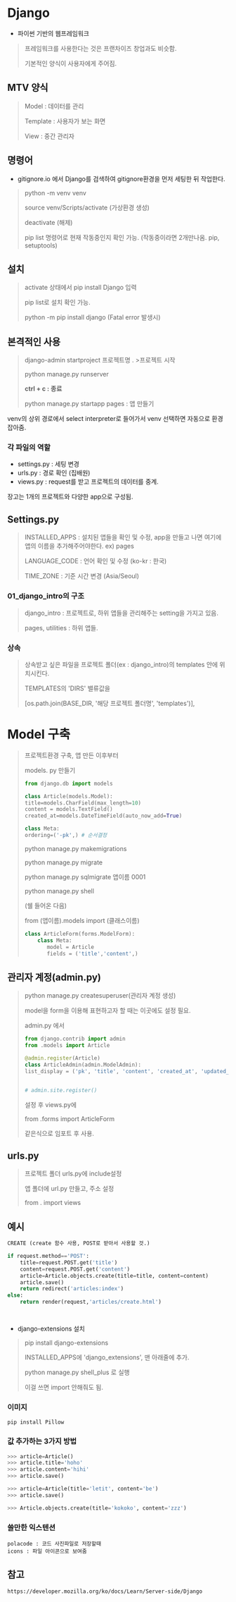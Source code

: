 # Django

- 파이썬 기반의 웹프레임워크

>프레임워크를 사용한다는 것은 프랜차이즈 창업과도 비슷함.
>
>기본적인 양식이 사용자에게 주어짐.





## MTV 양식

>Model : 데이터를 관리
>
>Template : 사용자가 보는 화면
>
>View : 중간 관리자



## 명령어

- gitignore.io 에서 Django를 검색하여 gitignore환경을 먼저 세팅한 뒤 작업한다.

> python -m venv venv
>
> source venv/Scripts/activate (가상환경 생성)
>
> deactivate (해제)
>
> pip list 명령어로 현재 작동중인지 확인 가능. (작동중이라면 2개만나옴. pip, setuptools)



## 설치

> activate 상태에서 pip install Django 입력
>
> pip list로 설치 확인 가능.
>
> python -m pip install django  (Fatal error 발생시)



## 본격적인 사용

> django-admin startproject 프로젝트명 .  >프로젝트 시작
>
> python manage.py runserver
>
> **ctrl + c : 종료**
>
> python manage.py startapp pages : 앱 만들기

venv의 상위 경로에서 select interpreter로 들어가서 venv 선택하면 자동으로 환경 잡아줌.



### 각 파일의 역할

- settings.py : 세팅 변경
- urls.py : 경로 확인 (집배원)
- views.py : request를 받고 프로젝트의 데이터를 중계.

장고는 1개의 프로젝트와 다양한 app으로 구성됨.



## Settings.py

>INSTALLED_APPS : 설치된 앱들을 확인 및 수정, app을 만들고 나면 여기에 앱의 이름을 추가해주어야한다. ex) pages
>
>LANGUAGE_CODE : 언어 확인 및 수정 (ko-kr : 한국)
>
>TIME_ZONE : 기준 시간 변경 (Asia/Seoul)



### 01_django_intro의 구조

>django_intro : 프로젝트로, 하위 앱들을 관리해주는 setting을 가지고 있음.
>
>pages, utilities : 하위 앱들.



### 상속

>상속받고 싶은 파일을 프로젝트 폴더(ex : django_intro)의 templates 안에 위치시킨다. 
>
>TEMPLATES의 'DIRS' 밸류값을
>
>[os.path.join(BASE_DIR, '해당 프로젝트 폴더명', 'templates')],



# Model 구축

>프로젝트환경 구축, 앱 만든 이후부터
>
>models. py 만들기
>
>```python
>from django.db import models
>
>class Article(models.Model):
>title=models.CharField(max_length=10)
>content = models.TextField()
>created_at=models.DateTimeField(auto_now_add=True)
>
>class Meta:
>ordering=('-pk',) # 순서결정
>```
>
>python manage.py makemigrations
>
>python manage.py migrate
>
>python manage.py sqlmigrate 앱이름 0001
>
>python manage.py shell
>
>(쉘 들어온 다음)
>
>from (앱이름).models import (클래스이름)
>
>```python
>class ArticleForm(forms.ModelForm):
>     class Meta:
>        model = Article
>        fields = ('title','content',)
>
>```
>
>






## 관리자 계정(admin.py)

>python manage.py createsuperuser(관리자 계정 생성)
>
>model을 form을 이용해 표현하고자 할 때는 이곳에도 설정 필요.
>
>
>
>admin.py 에서
>
>```python
>from django.contrib import admin
>from .models import Article
>
>@admin.register(Article)
>class ArticleAdmin(admin.ModelAdmin):
>list_display = ('pk', 'title', 'content', 'created_at', 'updated_at',)
>
>
># admin.site.register()
>
>```
>
>설정 후 views.py에 
>
>from .forms import ArticleForm
>
>같은식으로 임포트 후 사용.



## urls.py

>프로젝트 폴더 urls.py에 include설정
>
>앱 폴더에 url.py 만들고, 주소 설정
>
>from . import views
>





## 예시

```python
CREATE (create 함수 사용, POST로 받아서 사용할 것.)

if request.method=='POST':
	title=request.POST.get('title')
	content=request.POST.get('content')
    article=Article.objects.create(title=title, content=content)
    article.save()
    return redirect('articles:index')
else:
    return render(request,'articles/create.html')




```



- django-extensions 설치

> pip install django-extensions
>
> INSTALLED_APPS에 'django_extensions', 맨 아래줄에 추가.
>
> python manage.py shell_plus 로 실행
>
> 이걸 쓰면 import 안해줘도 됨.



### 이미지

```
pip install Pillow

```







### 값 추가하는 3가지 방법

```python
>>> article=Article()
>>> article.title='hoho'
>>> article.content='hihi'
>>> article.save()

>>> article=Article(title='letit', content='be')
>>> article.save()

>>> Article.objects.create(title='kokoko', content='zzz')

```



### 쓸만한 익스텐션

```
polacode : 코드 사진파일로 저장할때
icons : 파일 아이콘으로 보여줌
```



## 참고

```
https://developer.mozilla.org/ko/docs/Learn/Server-side/Django
```

